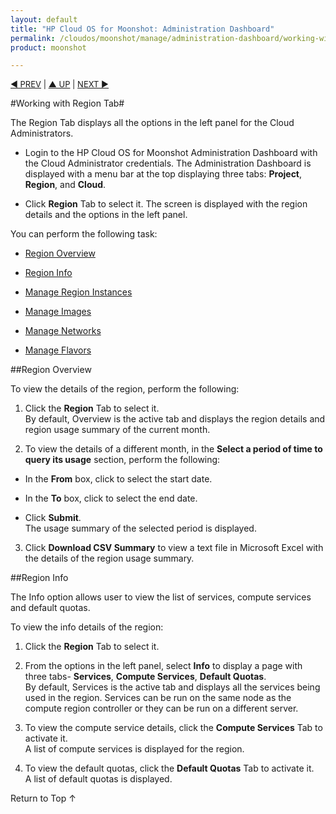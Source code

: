 ```yaml
---
layout: default
title: "HP Cloud OS for Moonshot: Administration Dashboard"
permalink: /cloudos/moonshot/manage/administration-dashboard/working-with-region-tab/
product: moonshot

---
```


<script>

function PageRefresh {
onLoad="window.refresh"
}

PageRefresh();

</script>

<p style="font-size: small;"> <a href="/cloudos/moonshot/manage/administration-dashboard/before-you-begin/">&#9664; PREV</a> | <a href="/cloudos/moonshot/manage/administration-dashboard/before-you-begin/">&#9650; UP</a> | <a href="/cloudos/moonshot/manage/administration-dashboard/region-instances/"> NEXT &#9654; </p></a>


#Working with Region Tab#

The Region Tab displays all the options in the left panel for the Cloud Administrators.

* Login to the HP Cloud OS for Moonshot Administration Dashboard with the Cloud Administrator credentials.
The Administration Dashboard is displayed with a menu bar at the top displaying three tabs:
**Project**, **Region**, and **Cloud**.

* Click **Region** Tab to select it. 
The screen is displayed with the region details and the options in the left panel.

You can perform the following task:

* <a href="#Region Overview">Region Overview</a>

* <a href="#Region Info">Region Info</a>

* [Manage Region Instances](/cloudos/moonshot/manage/administration-dashboard/region-instances/)

* [Manage Images](/cloudos/moonshot/manage/administration-dashboard/region-images/) 

* [Manage Networks](/cloudos/moonshot/manage/administration-dashboard/region-images/)

* [Manage Flavors](/cloudos/moonshot/manage/administration-dashboard/region-flavors/)

##Region Overview <a name= "Region Overview"></a>

To view the details of the region, perform the following:

1.	Click the **Region** Tab to select it.<br>
By default, Overview is the active tab and displays the region details and region usage summary of the current month.

2.	To view the details of a different month, in the **Select a period of time to query its usage** section, perform the following:

 * In the **From** box, click to select the start date.
 
 * In the **To** box, click to select the end date.

 * Click **Submit**.<br>
The usage summary of the selected period is displayed.

3.	Click **Download CSV Summary** to view a text file in Microsoft Excel with the details of the region usage summary.

##Region Info <a name= "Region Info"></a>

The Info option allows user to view the list of services, compute services and default quotas.

To view the info details of the region:

1.	Click the **Region** Tab to select it.

2.	From the options in the left panel, select **Info** to display a page with three tabs- **Services**, **Compute Services**, **Default Quotas**.<br>
By default, Services is the active tab and displays all the services being used in the region. Services can be run on the same node as the compute region controller or they can be run on a different server.

3.	To view the compute service details, click the **Compute Services** Tab to activate it.<br>
A list of compute services is displayed for the region.

4.	To view the default quotas, click the **Default Quotas** Tab to activate it.<br>
A list of default quotas is displayed.
 

<a href="#top" style="padding:14px 0px 14px 0px; text-decoration: none;"> Return to Top &#8593; </a>
